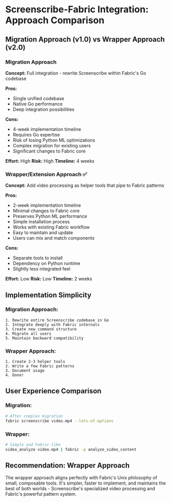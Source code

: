 # Screenscribe-Fabric Integration: Approach Comparison

## Migration Approach (v1.0) vs Wrapper Approach (v2.0)

### Migration Approach
**Concept:** Full integration - rewrite Screenscribe within Fabric's Go codebase

**Pros:**
- Single unified codebase
- Native Go performance
- Deep integration possibilities

**Cons:**
- 4-week implementation timeline
- Requires Go expertise
- Risk of losing Python ML optimizations
- Complex migration for existing users
- Significant changes to Fabric core

**Effort:** High
**Risk:** High
**Timeline:** 4 weeks

### Wrapper/Extension Approach ✅
**Concept:** Add video processing as helper tools that pipe to Fabric patterns

**Pros:**
- 2-week implementation timeline
- Minimal changes to Fabric core
- Preserves Python ML performance
- Simple installation process
- Works with existing Fabric workflow
- Easy to maintain and update
- Users can mix and match components

**Cons:**
- Separate tools to install
- Dependency on Python runtime
- Slightly less integrated feel

**Effort:** Low
**Risk:** Low
**Timeline:** 2 weeks

## Implementation Simplicity

### Migration Approach:
```
1. Rewrite entire Screenscribe codebase in Go
2. Integrate deeply with Fabric internals
3. Create new command structure
4. Migrate all users
5. Maintain backward compatibility
```

### Wrapper Approach:
```
1. Create 2-3 helper tools
2. Write a few Fabric patterns
3. Document usage
4. Done!
```

## User Experience Comparison

### Migration:
```bash
# After complex migration
fabric screenscribe video.mp4 --lots-of-options
```

### Wrapper:
```bash
# Simple and Fabric-like
video_analyze video.mp4 | fabric -p analyze_video_content
```

## Recommendation: Wrapper Approach

The wrapper approach aligns perfectly with Fabric's Unix philosophy of small, composable tools. It's simpler, faster to implement, and maintains the best of both worlds - Screenscribe's specialized video processing and Fabric's powerful pattern system. 